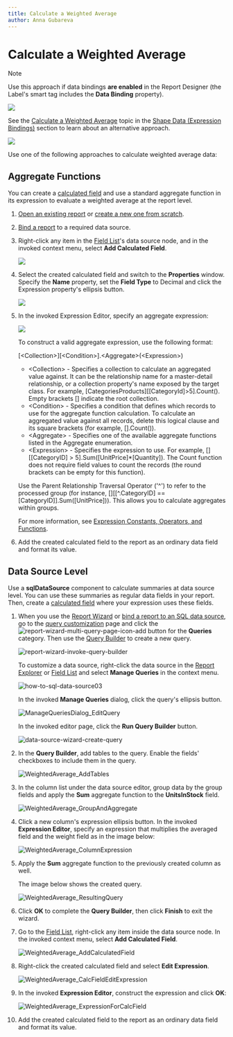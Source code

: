 ```yaml
---
title: Calculate a Weighted Average
author: Anna Gubareva
---
```

# Calculate a Weighted Average

> [!NOTE]
> Use this approach if data bindings **are enabled** in the Report Designer (the Label's smart tag includes the **Data Binding** property).
>
> ![](../../../../../images/eurd-label-expression-binding-mode.png)
>
> See the [Calculate a Weighted Average](../shape-data-expression-bindings/calculate-a-weighted-average.md) topic in the [Shape Data (Expression Bindings)](../shape-data-expression-bindings.md) section to learn about an alternative approach.

![](../../../../../images/eurd-win-weighted-average-result.png)

Use one of the following approaches to calculate weighted average data:

## Aggregate Functions

You can create a [calculated field](../use-calculated-fields/calculated-fields-overview.md) and use a standard aggregate function in its expression to evaluate a weighted average at the report level.

1. [Open an existing report](../../open-reports.md) or [create a new one from scratch](../../add-new-reports.md).
2. [Bind a report](../../bind-to-data.md) to a required data source.
3. Right-click any item in the [Field List](../../../../../articles/report-designer/report-designer-for-winforms/report-designer-tools/ui-panels/field-list.md)'s data source node, and in the invoked context menu, select **Add Calculated Field**.

	![](../../../../../images/eurd-weighted-average-field-list.png)

4. Select the created calculated field and switch to the **Properties** window. Specify the **Name** property, set the **Field Type** to Decimal and click the Expression property's ellipsis button.

	![](../../../../../images/eurd-weighted-average-properties.png)

5. In the invoked Expression Editor, specify an aggregate expression:

    ![](../../../../../images/eurd-weighted-average-expression-editor.png)

    To construct a valid aggregate expression, use the following format:

    [&lt;Collection>][&lt;Condition>].&lt;Aggregate>(&lt;Expression>)

    * &lt;Collection> - Specifies a collection to calculate an aggregated value against. It can be the relationship name for a master-detail relationship, or a collection property's name exposed by the target class. For example, [CategoriesProducts][[CategoryId]>5].Count(). Empty brackets [] indicate the root collection.
    * &lt;Condition> - Specifies a condition that defines which records to use for the aggregate function calculation. To calculate an aggregated value against all records, delete this logical clause and its square brackets (for example, [].Count()).
    * &lt;Aggregate> - Specifies one of the available aggregate functions listed in the Aggregate enumeration.
    * &lt;Expression> - Specifies the expression to use. For example, [][[CategoryID] > 5].Sum([UnitPrice]*[Quantity]). The Count function does not require field values to count the records (the round brackets can be empty for this function).

    Use the Parent Relationship Traversal Operator ('^') to refer to the processed group (for instance, [][[^.CategoryID] == [CategoryID]].Sum([UnitPrice])). This allows you to calculate aggregates within groups.

    For more information, see [Expression Constants, Operators, and Functions](../../../../../articles/expression-editor/expression-operators-functions-and-constants.md).

6. Add the created calculated field to the report as an ordinary data field and format its value.

## Data Source Level

Use a **sqlDataSource** component to calculate summaries at data source level. You can use these summaries as regular data fields in your report. Then, create a [calculated field](../use-calculated-fields/calculated-fields-overview.md) where your expression uses these fields.

1. When you use the [Report Wizard](../../../../../articles/report-designer/report-designer-for-winforms/report-designer-tools/report-wizard.md) or [bind a report to an SQL data source](../../../../../articles/report-designer/report-designer-for-winforms/bind-to-data/bind-a-report-to-a-database.md), go to the [query customization](../../../../../articles/report-designer/report-designer-for-winforms/report-designer-tools/data-source-wizard/connect-to-a-database/create-a-query-or-select-a-stored-procedure.md) page and click the ![report-wizard-multi-query-page-icon-add](../../../../../images/eurd-weighted-average-plus-icon.png) button for the **Queries** category. Then use the [Query Builder](../../../../../articles/report-designer/report-designer-for-winforms/report-designer-tools/query-builder.md) to create a new query.

	![report-wizard-invoke-query-builder](../../../../../images/eurd-weighted-average-data-source-wizard.png)

	To customize a data source, right-click the data source in the [Report Explorer](../../../../../articles/report-designer/report-designer-for-winforms/report-designer-tools/ui-panels/report-explorer.md) or [Field List](../../../../../articles/report-designer/report-designer-for-winforms/report-designer-tools/ui-panels/field-list.md) and select **Manage Queries** in the context menu.

	![how-to-sql-data-source03](../../../../../images/eurd-weighted-average-manage-queries.png)

	In the invoked **Manage Queries** dialog, click the query's ellipsis button.

	![ManageQueriesDialog_EditQuery](../../../../../images/eurd-weighted-average-manage-queries-dialog.png)

	In the invoked editor page, click the **Run Query Builder** button.

	![data-source-wizard-create-query](../../../../../images/eurd-weighted-average-query-editor.png)

2. In the **Query Builder**, add tables to the query. Enable the fields' checkboxes to include them in the query.

	![WeightedAverage_AddTables](../../../../../images/eurd-weighted-average-query-builder.png)

3. In the column list under the data source editor, group data by the group fields and apply the **Sum** aggregate function to the **UnitsInStock** field.

	![WeightedAverage_GroupAndAggregate](../../../../../images/eurd-weighted-average-column-list.png)

4. Click a new column's expression ellipsis button. In the invoked **Expression Editor**, specify an expression that multiplies the averaged field and the weight field as in the image below:

	![WeightedAverage_ColumnExpression](../../../../../images/eurd-weighted-average-expression-editor-2.png)

5. Apply the **Sum** aggregate function to the previously created column as well.

	The image below shows the created query.

	![WeightedAverage_ResultingQuery](../../../../../images/eurd-weighted-average-created-query.png)

6. Click **OK** to complete the **Query Builder**, then click **Finish** to exit the wizard.

7. Go to the [Field List](../../../../../articles/report-designer/report-designer-for-winforms/report-designer-tools/ui-panels/field-list.md), right-click any item inside the data source node. In the invoked context menu, select **Add Calculated Field**.

	![WeightedAverage_AddCalculatedField](../../../../../images/eurd-weighted-average-add-calculated-field.png)

8. Right-click the created calculated field and select **Edit Expression**.

	![WeightedAverage_CalcFieldEditExpression](../../../../../images/eurd-weighted-average-edit-expression.png)

9. In the invoked **Expression Editor**, construct the expression and click **OK**:

	![WeightedAverage_ExpressionForCalcField](../../../../../images/eurd-weighted-average-construct-expression.png)

10. Add the created calculated field to the report as an ordinary data field and format its value.